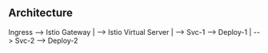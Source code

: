 

##  Architecture

Ingress --> Istio Gateway 
                  |
                  --> Istio Virtual Server
                              |
                              --> Svc-1 --> Deploy-1
                              |
                              --> Svc-2 --> Deploy-2
